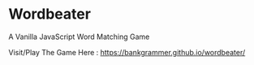 # Wordbeater
A Vanilla JavaScript Word Matching Game

Visit/Play The Game Here : https://bankgrammer.github.io/wordbeater/
